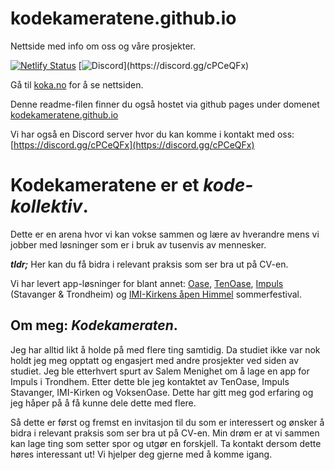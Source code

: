 # kodekameratene.github.io
Nettside med info om oss og våre prosjekter.

[![Netlify Status](https://api.netlify.com/api/v1/badges/bd2c3021-9324-431d-af93-6f6328bf6360/deploy-status)](https://app.netlify.com/sites/koka/deploys)
[![Discord](https://img.shields.io/static/v1.svg?label=Discord&logo=discord&message=Chat%20med%20oss!)](https://discord.gg/cPCeQFx)

Gå til [koka.no](https://koka.no) for å se nettsiden. 

Denne readme-filen finner du også hostet via github pages under domenet [kodekameratene.github.io](https://kodekameratene.github.io)

Vi har også en Discord server hvor du kan komme i kontakt med oss: [https://discord.gg/cPCeQFx](https://discord.gg/cPCeQFx)


# **Kodekameratene** er et *kode-kollektiv*.
Dette er en arena hvor vi kan vokse sammen og lære av hverandre mens vi jobber med løsninger som er i bruk av tusenvis av mennesker.

***tldr;*** Her kan du få bidra i relevant praksis som ser bra ut på CV-en.

Vi har levert app-løsninger for blant annet: [Oase](https://oase.no/), [TenOase](https://oase.no/tenoase), [Impuls](http://impulsweb.no) (Stavanger & Trondheim) og [IMI-Kirkens åpen Himmel](https://www.apenhimmel.no/) sommerfestival.

## Om meg: *Kodekameraten*.
Jeg har alltid likt å holde på med flere ting samtidig. Da studiet ikke var nok holdt jeg meg opptatt og engasjert med andre prosjekter ved siden av studiet. Jeg ble etterhvert spurt av Salem Menighet om å lage en app for Impuls i Trondhem. Etter dette ble jeg kontaktet av TenOase, Impuls Stavanger, IMI-Kirken og VoksenOase. Dette har gitt meg god erfaring og jeg håper på å få kunne dele dette med flere.

Så dette er først og fremst en invitasjon til du som er interessert og ønsker å bidra i relevant praksis som ser bra ut på CV-en.
Min drøm er at vi sammen kan lage ting som setter spor og utgør en forskjell.
Ta kontakt dersom dette høres interessant ut! Vi hjelper deg gjerne med å komme igang.
